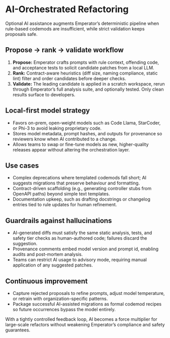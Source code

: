 # AI-Orchestrated Refactoring

Optional AI assistance augments Emperator’s deterministic pipeline when rule-based codemods are insufficient, while strict validation keeps proposals safe.

## Propose → rank → validate workflow

1. **Propose:** Emperator crafts prompts with rule context, offending code, and acceptance tests to solicit candidate patches from a local LLM.
1. **Rank:** Contract-aware heuristics (diff size, naming compliance, static lint) filter and order candidates before deeper checks.
1. **Validate:** The leading candidate is applied in a scratch workspace, rerun through Emperator’s full analysis suite, and optionally tested. Only clean results surface to developers.

## Local-first model strategy

- Favors on-prem, open-weight models such as Code Llama, StarCoder, or Phi-3 to avoid leaking proprietary code.
- Stores model metadata, prompt hashes, and outputs for provenance so reviewers know when AI contributed to a change.
- Allows teams to swap or fine-tune models as new, higher-quality releases appear without altering the orchestration layer.

## Use cases

- Complex deprecations where templated codemods fall short; AI suggests migrations that preserve behaviour and formatting.
- Contract-driven scaffolding (e.g., generating controller stubs from OpenAPI paths) beyond simple text templates.
- Documentation upkeep, such as drafting docstrings or changelog entries tied to rule updates for human refinement.

## Guardrails against hallucinations

- AI-generated diffs must satisfy the same static analysis, tests, and safety tier checks as human-authored code; failures discard the suggestion.
- Provenance comments embed model version and prompt id, enabling audits and post-mortem analysis.
- Teams can restrict AI usage to advisory mode, requiring manual application of any suggested patches.

## Continuous improvement

- Capture rejected proposals to refine prompts, adjust model temperature, or retrain with organization-specific patterns.
- Package successful AI-assisted migrations as formal codemod recipes so future occurrences bypass the model entirely.

With a tightly controlled feedback loop, AI becomes a force multiplier for large-scale refactors without weakening Emperator’s compliance and safety guarantees.
